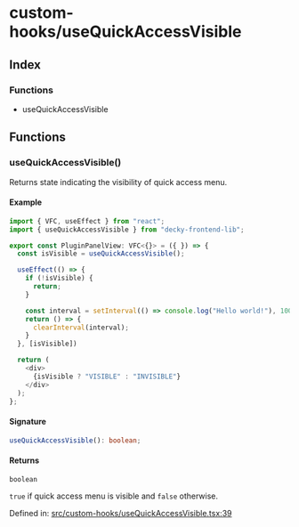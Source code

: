 # custom-hooks/useQuickAccessVisible

## Index

### Functions

- useQuickAccessVisible

## Functions

### useQuickAccessVisible()

Returns state indicating the visibility of quick access menu.

#### Example

```ts
import { VFC, useEffect } from "react";
import { useQuickAccessVisible } from "decky-frontend-lib";

export const PluginPanelView: VFC<{}> = ({ }) => {
  const isVisible = useQuickAccessVisible();

  useEffect(() => {
    if (!isVisible) {
      return;
    }

    const interval = setInterval(() => console.log("Hello world!"), 1000);
    return () => {
      clearInterval(interval);
    }
  }, [isVisible])

  return (
    <div>
      {isVisible ? "VISIBLE" : "INVISIBLE"}
    </div>
  );
};
```

#### Signature

```ts
useQuickAccessVisible(): boolean;
```

#### Returns

`boolean`

`true` if quick access menu is visible and `false` otherwise.

Defined in:  [src/custom-hooks/useQuickAccessVisible.tsx:39](https://github.com/SteamDeckHomebrew/decky-frontend-lib/blob/-/src/custom-hooks/useQuickAccessVisible.tsx#L39)
